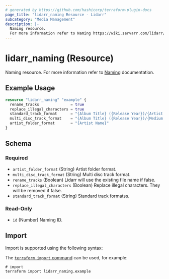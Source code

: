 ```yaml
---
# generated by https://github.com/hashicorp/terraform-plugin-docs
page_title: "lidarr_naming Resource - Lidarr"
subcategory: "Media Management"
description: |-
  Naming resource.
  For more information refer to Naming https://wiki.servarr.com/lidarr/settings#community-naming-suggestions documentation.
---
```


# lidarr_naming (Resource)

<!-- subcategory:Media Management -->
Naming resource.
For more information refer to [Naming](https://wiki.servarr.com/lidarr/settings#community-naming-suggestions) documentation.

## Example Usage

```terraform
resource "lidarr_naming" "example" {
  rename_tracks              = true
  replace_illegal_characters = true
  standard_track_format      = "{Album Title} ({Release Year})/{Artist Name} - {Album Title} - {track:00} - {Track Title}"
  multi_disc_track_format    = "{Album Title} ({Release Year})/{Medium Format} {medium:00}/{Artist Name} - {Album Title} - {track:00} - {Track Title}"
  artist_folder_format       = "{Artist Name}"
}
```

<!-- schema generated by tfplugindocs -->
## Schema

### Required

- `artist_folder_format` (String) Artist folder format.
- `multi_disc_track_format` (String) Multi disc track format.
- `rename_tracks` (Boolean) Lidarr will use the existing file name if false.
- `replace_illegal_characters` (Boolean) Replace illegal characters. They will be removed if false.
- `standard_track_format` (String) Standard track formatss.

### Read-Only

- `id` (Number) Naming ID.

## Import

Import is supported using the following syntax:

The [`terraform import` command](https://developer.hashicorp.com/terraform/cli/commands/import) can be used, for example:

```shell
# import
terraform import lidarr_naming.example
```
